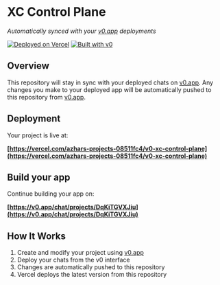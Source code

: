 # XC Control Plane

*Automatically synced with your [v0.app](https://v0.app) deployments*

[![Deployed on Vercel](https://img.shields.io/badge/Deployed%20on-Vercel-black?style=for-the-badge&logo=vercel)](https://vercel.com/azhars-projects-08511fc4/v0-xc-control-plane)
[![Built with v0](https://img.shields.io/badge/Built%20with-v0.app-black?style=for-the-badge)](https://v0.app/chat/projects/DqKiTGVXJiu)

## Overview

This repository will stay in sync with your deployed chats on [v0.app](https://v0.app).
Any changes you make to your deployed app will be automatically pushed to this repository from [v0.app](https://v0.app).

## Deployment

Your project is live at:

**[https://vercel.com/azhars-projects-08511fc4/v0-xc-control-plane](https://vercel.com/azhars-projects-08511fc4/v0-xc-control-plane)**

## Build your app

Continue building your app on:

**[https://v0.app/chat/projects/DqKiTGVXJiu](https://v0.app/chat/projects/DqKiTGVXJiu)**

## How It Works

1. Create and modify your project using [v0.app](https://v0.app)
2. Deploy your chats from the v0 interface
3. Changes are automatically pushed to this repository
4. Vercel deploys the latest version from this repository
